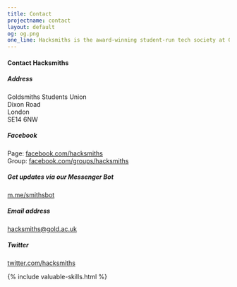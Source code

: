 ```yaml
---
title: Contact
projectname: contact
layout: default
og: og.png
one_line: Hacksmiths is the award-winning student-run tech society at Goldsmiths, University of London.
---
```

<section class="contact">
  <div class="container">
    <div class="row">
      <div class="col-md-4">
        <div class="text-block">
          <h4>Contact Hacksmiths<br></h4>
        </div>
      </div>
      <div class="col-md-4">
        <div class="text-block">
          <h5> Address</h5>
          <p>Goldsmiths Students Union<br>Dixon Road<br>London<br>SE14 6NW<br></p>
        </div>
        <div class="text-block">
          <h5>Facebook&nbsp;</h5>
          <p>Page: <a href="https://facebook.com/hacksmiths">facebook.com/hacksmiths</a><br>
          Group: <a href="https://facebook.com/groups/hacksmiths">facebook.com/groups/hacksmiths</a></p>
        </div>
      </div>
      <div class="col-md-4">
        <div class="text-block">
          <h5>Get updates via our Messenger Bot</h5>
          <p><a href="https://m.me/smithsbot">m.me/smithsbot</a></p>
        </div>
        <div class="text-block">
          <h5>Email address</h5>
          <p><a href="mailto:hacksmiths@gold.ac.uk">hacksmiths@gold.ac.uk</a></p>
        </div>
        <div class="text-block">
          <h5>Twitter</h5>
          <p><a href="https://twitter.com/hacksmiths">twitter.com/hacksmiths</a></p>
        </div>
      </div>
    </div>
  </div>
</section>

{% include valuable-skills.html %}